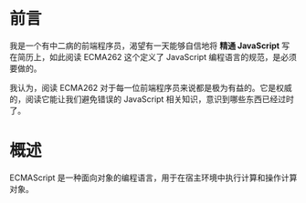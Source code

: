 # 前言

我是一个有中二病的前端程序员，渴望有一天能够自信地将 **精通 JavaScript** 写在简历上，如此阅读 ECMA262 这个定义了 JavaScript 编程语言的规范，是必须要做的。

我认为，阅读 ECMA262 对于每一位前端程序员来说都是极为有益的。它是权威的，阅读它能让我们避免错误的 JavaScript 相关知识，意识到哪些东西已经过时了。

# 概述

ECMAScript 是一种面向对象的编程语言，用于在宿主环境中执行计算和操作计算对象。
